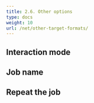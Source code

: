 ```yaml
---
title: 2.6. Other options
type: docs
weight: 10
url: /net/other-target-formats/
---
```


## **Interaction mode**

## **Job name**

## **Repeat the job**

